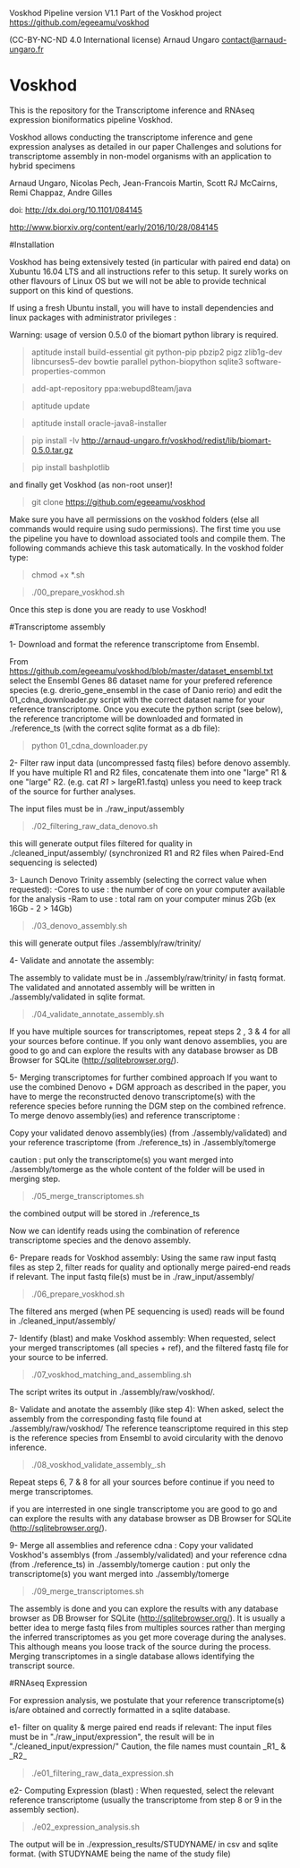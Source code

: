 Voskhod Pipeline version V1.1
Part of the Voskhod project
https://github.com/egeeamu/voskhod

(CC-BY-NC-ND 4.0 International license) 
Arnaud Ungaro contact@arnaud-ungaro.fr

# Voskhod
This is the repository for the Transcriptome inference and RNAseq expression bioniformatics pipeline Voskhod.

Voskhod allows conducting the transcriptome inference and gene expression analyses as detailed in our paper Challenges and solutions for transcriptome assembly in non-model organisms with an application to hybrid specimens

Arnaud Ungaro, Nicolas Pech, Jean-Francois Martin, Scott RJ McCairns, Remi Chappaz, Andre Gilles

doi: http://dx.doi.org/10.1101/084145

http://www.biorxiv.org/content/early/2016/10/28/084145

#Installation

Voskhod has being extensively tested (in particular with paired end data) on Xubuntu 16.04 LTS and all instructions refer to this setup.
It surely works on other flavours of Linux OS but we will not be able to provide technical support on this kind of questions.

If using a fresh Ubuntu install, you will have to install dependencies and linux packages with administrator privileges :

Warning: usage of version 0.5.0 of the biomart python library is required.

> aptitude install build-essential git python-pip  pbzip2 pigz zlib1g-dev libncurses5-dev bowtie parallel python-biopython sqlite3 software-properties-common

> add-apt-repository ppa:webupd8team/java

> aptitude update

> aptitude install oracle-java8-installer

> pip install -Iv http://arnaud-ungaro.fr/voskhod/redist/lib/biomart-0.5.0.tar.gz

> pip install bashplotlib

and finally get Voskhod (as non-root unser)!


> git clone https://github.com/egeeamu/voskhod

Make sure you have all permissions on the voskhod folders (else all commands would require using sudo permissions).
The first time you use the pipeline you have to download associated tools and compile them. The following commands achieve this task automatically. In the voskhod folder type:

> chmod +x *.sh

> ./00_prepare_voskhod.sh

Once this step is done you are ready to use Voskhod!

#Transcriptome assembly


1- Download and format the reference transcriptome from Ensembl.

From https://github.com/egeeamu/voskhod/blob/master/dataset_ensembl.txt select the Ensembl Genes 86 dataset name for your prefered  reference species (e.g. drerio_gene_ensembl in the case of Danio rerio) and edit the 01_cdna_downloader.py script with the correct dataset name for your reference transcriptome. Once you execute the python script (see below), the reference trancriptome will be downloaded and formated in ./reference_ts (with the correct sqlite format as a db file):

> python 01_cdna_downloader.py

2- Filter raw input data (uncompressed fastq files) before denovo assembly.
If you have multiple R1 and R2 files, concatenate them into one "large" R1 & one "large" R2.  (e.g. cat *R1* > largeR1.fastq) unless you need to keep track of the source for further analyses.

The input files must be in ./raw_input/assembly

> ./02_filtering_raw_data_denovo.sh

this will generate output files filtered for quality in ./cleaned_input/assembly/ (synchronized R1 and R2 files when Paired-End sequencing is selected)

3- Launch Denovo Trinity assembly (selecting the correct value when requested):
-Cores to use : the number of core on your computer available for the analysis
-Ram to use : total ram on your computer minus 2Gb (ex 16Gb - 2 > 14Gb)

> ./03_denovo_assembly.sh

this will generate output files ./assembly/raw/trinity/

4- Validate and annotate the assembly:

The assembly to validate must be in ./assembly/raw/trinity/ in fastq format. The validated and annotated assembly will be written in ./assembly/validated in sqlite format.

> ./04_validate_annotate_assembly.sh

If you have multiple sources for transcriptomes, repeat steps 2 , 3 & 4 for all your sources before continue.
If you only want denovo assemblies, you are good to go and can explore the results with any database browser as DB Browser for SQLite (http://sqlitebrowser.org/). 

5- Merging transcriptomes for further combined approach
If you want to use the combined Denovo + DGM approach as described in the paper, you have to merge the reconstructed denovo transcriptome(s) with the reference species before running the DGM step on the combined refrence.
To merge  denovo assembly(ies) and reference transcriptome :

Copy your validated denovo assembly(ies) (from ./assembly/validated) and your reference trascriptome (from ./reference_ts) in ./assembly/tomerge

caution : put only the transcriptome(s) you want merged into ./assembly/tomerge as the whole content of the folder will be used in merging step.

> ./05_merge_transcriptomes.sh

the combined output will be stored in ./reference_ts

Now we can identify reads using the combination of reference transcriptome species and the denovo assembly.


6- Prepare reads for Voskhod assembly:
Using the same raw input fastq files as step 2, filter reads for quality and optionally merge paired-end reads if relevant. The input fastq file(s) must be in ./raw_input/assembly/

> ./06_prepare_voskhod.sh

The filtered ans merged (when PE sequencing is used) reads will be found in ./cleaned_input/assembly/

7- Identify (blast) and make Voskhod assembly:
When requested, select your merged transcriptomes (all species + ref), and the filtered fastq file for your source to be inferred.

> ./07_voskhod_matching_and_assembling.sh

The script writes its output in ./assembly/raw/voskhod/. 


8- Validate and anotate the assembly (like step 4):
When asked, select the assembly from the corresponding fastq file found at ./assembly/raw/voskhod/ The reference teanscriptome required in this step is the reference species from Ensembl to avoid circularity with the denovo inference.


> ./08_voskhod_validate_assembly_.sh

Repeat steps 6, 7 & 8 for all your sources before continue if you need to merge transcriptomes.

if you are interrested in one single transcriptome you are good to go and can explore the results with any database browser as DB Browser for SQLite (http://sqlitebrowser.org/). 

9- Merge all  assemblies and reference cdna :
Copy your validated Voskhod's assemblys (from ./assembly/validated)  and your reference cdna (from ./reference_ts) in ./assembly/tomerge
caution : put only the transcriptome(s) you want merged into ./assembly/tomerge

> ./09_merge_transcriptomes.sh

The assembly is done and you can explore the results with any database browser as DB Browser for SQLite (http://sqlitebrowser.org/). 
It is usually a better idea to merge fastq files from multiples sources rather than merging the inferred transcriptomes as you get more coverage during the analyses. This although means you loose track of the source during the process. Merging transcriptomes in a single database allows identifying the transcript source.

#RNAseq Expression

For expression analysis, we postulate that your reference transcriptome(s) is/are obtained and correctly formatted in a sqlite database.

e1- filter on quality & merge paired end reads if relevant:
The input files must be in "./raw_input/expression", the result will be in "./cleaned_input/expression/" 
Caution, the file names must countain \_R1_ & \_R2_

> ./e01_filtering_raw_data_expression.sh

e2- Computing Expression (blast) :
When requested, select the relevant reference transcriptome (usually the transcriptome from step 8 or 9 in the assembly section).

> ./e02_expression_analysis.sh

The output will be in ./expression_results/STUDYNAME/  in csv and sqlite format.
(with STUDYNAME being the name of the study file)
